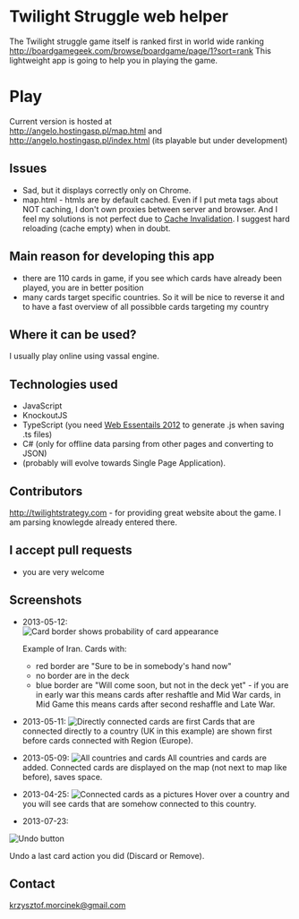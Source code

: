 Twilight Struggle web helper
===================
The Twilight struggle game itself is ranked first in world wide ranking http://boardgamegeek.com/browse/boardgame/page/1?sort=rank
This lightweight app is going to help you in playing the game.

Play
===================

Current version is hosted at  
http://angelo.hostingasp.pl/map.html and  
http://angelo.hostingasp.pl/index.html (its playable but under development)

## Issues
- Sad, but it displays correctly only on Chrome.
- map.html - htmls are by default cached. Even if I put meta tags about NOT caching, I don't own proxies between server and browser. And I feel my solutions is not perfect due to [Cache Invalidation](http://martinfowler.com/bliki/TwoHardThings.html). I suggest hard reloading (cache empty) when in doubt.

## Main reason for developing this app

- there are 110 cards in game, if you see which cards have already been played, you are in better position
- many cards target specific countries. So it will be nice to reverse it and to have a fast overview of all possibble cards targeting my country

## Where it can be used?
I usually play online using vassal engine.

## Technologies used
* JavaScript
* KnockoutJS
* TypeScript (you need [Web Essentails 2012](http://visualstudiogallery.msdn.microsoft.com/07d54d12-7133-4e15-becb-6f451ea3bea6) to generate .js when saving .ts files)
* C# (only for offline data parsing from other pages and converting to JSON)
* (probably will evolve towards Single Page Application).

## Contributors
http://twilightstrategy.com - for providing great website about the game. I am parsing knowlegde already entered there.

## I accept pull requests

* you are very welcome

## Screenshots

* 2013-05-12:  
![Card border shows probability of card appearance](https://raw.github.com/kmorcinek/TS-web-cards-helper/master/screenshots/TS_card_border_shows_the_probability_of_card.JPG)
  
  Example of Iran. Cards with:
  * red border are "Sure to be in somebody's hand now"
  * no border are in the deck
  * blue border are "Will come soon, but not in the deck yet" - if you are in early war this means cards after reshaftle and Mid War cards, in Mid Game this means cards after second reshaffle and Late War.
  
* 2013-05-11:
![Directly connected cards are first](https://raw.github.com/kmorcinek/TS-web-cards-helper/master/screenshots/TS_directly_connected_cards_are_first.JPG)
  Cards that are connected directly to a country (UK in this example) are shown first before cards connected with Region (Europe).
  
* 2013-05-09:
![All countries and cards](https://raw.github.com/kmorcinek/TS-web-cards-helper/master/screenshots/All_countries_and_cards_Cards_on_the_map.JPG)
  All countries and cards are added. Connected cards are displayed on the map (not next to map like before), saves space.

* 2013-04-25:
![Connected cards as a pictures](https://raw.github.com/kmorcinek/TS-web-cards-helper/master/screenshots/Cards_as_a_pictures.JPG)
  Hover over a country and you will see cards that are somehow connected to this country.

* 2013-07-23:

![Undo button](https://raw.github.com/kmorcinek/TS-web-cards-helper/master/screenshots/Undo_button.PNG)
  
  Undo a last card action you did (Discard or Remove).

## Contact

krzysztof.morcinek@gmail.com
